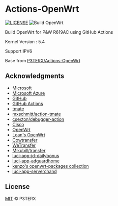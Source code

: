 # Actions-OpenWrt

[![LICENSE](https://img.shields.io/github/license/mashape/apistatus.svg?style=flat-square&label=LICENSE)](https://github.com/P3TERX/Actions-OpenWrt/blob/master/LICENSE)
![Build OpenWrt](https://github.com/456vv/Actions-OpenWrt-R619AC/workflows/Build%20OpenWrt/badge.svg)

Build OpenWrt for P&W R619AC using GitHub Actions

Kernel Version : 5.4

Support IPV6

Base from [P3TERX/Actions-OpenWrt](https://github.com/P3TERX/Actions-OpenWrt)


## Acknowledgments

- [Microsoft](https://www.microsoft.com)
- [Microsoft Azure](https://azure.microsoft.com)
- [GitHub](https://github.com)
- [GitHub Actions](https://github.com/features/actions)
- [tmate](https://github.com/tmate-io/tmate)
- [mxschmitt/action-tmate](https://github.com/mxschmitt/action-tmate)
- [csexton/debugger-action](https://github.com/csexton/debugger-action)
- [Cisco](https://www.cisco.com/)
- [OpenWrt](https://github.com/openwrt/openwrt)
- [Lean's OpenWrt](https://github.com/coolsnowwolf/lede)
- [Cowtransfer](https://cowtransfer.com)
- [WeTransfer](https://wetransfer.com/)
- [Mikubill/transfer](https://github.com/Mikubill/transfer)
- [luci-app-jd-dailybonus](https://github.com/jerrykuku/luci-app-jd-dailybonus)
- [luci-app-adguardhome](https://github.com/rufengsuixing/luci-app-adguardhome)
- [kenzo's openwrt-packages collection](https://github.com/kenzok8/openwrt-packages)
- [luci-app-serverchand](https://github.com/zzsj0928/luci-app-serverchand)

## License

[MIT](https://github.com/P3TERX/Actions-OpenWrt/blob/main/LICENSE) © P3TERX
